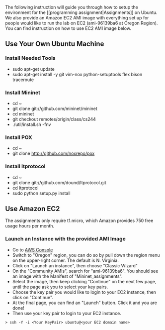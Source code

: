 The following instruction will guide you through how to setup the environment for the [[programming assignment|Assignments]] on Ubuntu. We also provide an Amazon EC2 AMI image with everything set up for people would like to run the lab on EC2 (ami-96139ba6 at Oregon Region). You can find instruction on how to use EC2 AMI image below. 

## Use Your Own Ubuntu Machine
### Install Needed Tools
* sudo apt-get update
* sudo apt-get install -y git vim-nox python-setuptools flex bison traceroute

### Install Mininet
* cd ~
* git clone git://github.com/mininet/mininet
* cd mininet
* git checkout remotes/origin/class/cs244
* ./util/install.sh -fnv

### Install POX
* cd ~
* git clone http://github.com/noxrepo/pox

### Install ltprotocol 
* cd ~
* git clone git://github.com/dound/ltprotocol.git
* cd ltprotocol 
* sudo python setup.py install

## Use Amazon EC2

The assignments only require t1.micro, which Amazon provides 750 free usage hours per month.  

### Launch an Instance with the provided AMI Image
* Go to [AWS Console](https://console.aws.amazon.com)
* Switch to "Oregon" region, you can do so by pull down the region menu on the upper-right corner. The default is N. Virginia. 
* Click on "Launch an instance", then choose "Classic Wizard"
* On the "Community AMIs", search for "ami-96139ba6". You should see an image with the Manifest of "Mininet_assignments". 
* Select the image, then keep clicking "Continue" on the next few page, until the page ask you to select your key pairs. 
* Choose the key pair you would like to login to your EC2 instance, then click on "Continue". 
* At the final page, you can find an "Launch" button. Click it and you are done!
* Then use your key pair to login to your EC2 instance.
```no-highlight
> ssh -Y -i <Your KeyPair> ubuntu@<your EC2 domain name>
```

